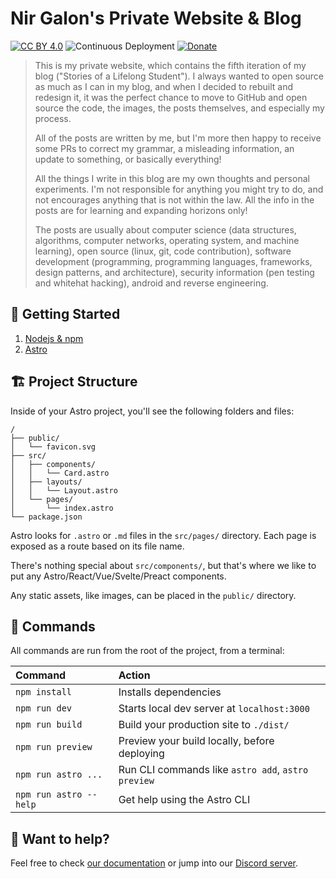 # Nir Galon's Private Website & Blog

[![CC BY 4.0](https://img.shields.io/badge/License-CC%20BY%204.0-blue.svg)](http://creativecommons.org/licenses/by/4.0/) ![Continuous Deployment](https://github.com/nirgn975/stories-of-a-lifelong-student/workflows/Continuous%20Deployment/badge.svg?branch=main) [![Donate](https://img.shields.io/badge/PayPal-Donate-lightgrey.svg)](https://www.paypal.me/nirgn/2)

> This is my private website, which contains the fifth iteration of my blog ("Stories of a Lifelong Student"). I always wanted to open source as much as I can in my blog, and when I decided to rebuilt and redesign it, it was the perfect chance to move to GitHub and open source the code, the images, the posts themselves, and especially my process.
>
> All of the posts are written by me, but I'm more then happy to receive some PRs to correct my grammar, a misleading information, an update to something, or basically everything!
>
> All the things I write in this blog are my own thoughts and personal experiments. I'm not responsible for anything you might try to do, and not encourages anything that is not within the law. All the info in the posts are for learning and expanding horizons only!
>
> The posts are usually about computer science (data structures, algorithms, computer networks, operating system, and machine learning), open source (linux, git, code contribution), software development (programming, programming languages, frameworks, design patterns, and architecture), security information (pen testing and whitehat hacking), android and reverse engineering.

## 🚀 Getting Started

1. [Nodejs & npm](https://nodejs.org)
2. [Astro](https://astro.build)

## 🏗️ Project Structure

Inside of your Astro project, you'll see the following folders and files:

```
/
├── public/
│   └── favicon.svg
├── src/
│   ├── components/
│   │   └── Card.astro
│   ├── layouts/
│   │   └── Layout.astro
│   └── pages/
│       └── index.astro
└── package.json
```

Astro looks for `.astro` or `.md` files in the `src/pages/` directory. Each page is exposed as a route based on its file name.

There's nothing special about `src/components/`, but that's where we like to put any Astro/React/Vue/Svelte/Preact components.

Any static assets, like images, can be placed in the `public/` directory.

## 🧞 Commands

All commands are run from the root of the project, from a terminal:

| Command                | Action                                             |
| :--------------------- | :------------------------------------------------- |
| `npm install`          | Installs dependencies                              |
| `npm run dev`          | Starts local dev server at `localhost:3000`        |
| `npm run build`        | Build your production site to `./dist/`            |
| `npm run preview`      | Preview your build locally, before deploying       |
| `npm run astro ...`    | Run CLI commands like `astro add`, `astro preview` |
| `npm run astro --help` | Get help using the Astro CLI                       |

## 👀 Want to help?

Feel free to check [our documentation](https://docs.astro.build) or jump into our [Discord server](https://astro.build/chat).
